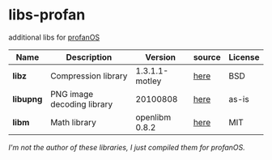 # libs-profan
additional libs for [profanOS](https://github.com/elydre/profanOS)

| Name | Description | Version | source | License |
|------|-------------|---------|--------|---------|
| **libz** | Compression library | 1.3.1.1-motley | [here](https://github.com/openbsd/src/tree/master/lib/libz) | BSD |
| **libupng** | PNG image decoding library | 20100808 | [here](https://github.com/elanthis/upng) | as-is |
| **libm** | Math library | openlibm 0.8.2 | [here](https://github.com/JuliaMath/openlibm) | MIT |

*I'm not the author of these libraries, I just compiled them for profanOS.*
